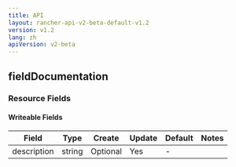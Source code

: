 ```yaml
---
title: API
layout: rancher-api-v2-beta-default-v1.2
version: v1.2
lang: zh
apiVersion: v2-beta
---
```


## fieldDocumentation



### Resource Fields

#### Writeable Fields

Field | Type | Create | Update | Default | Notes
---|---|---|---|---|---
description | string | Optional | Yes | - | 



<br>
